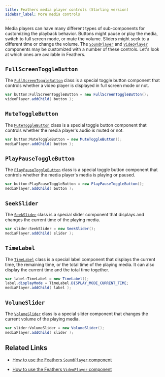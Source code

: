 ```yaml
---
title: Feathers media player controls (Starling version)
sidebar_label: More media controls
---
```


Media players can have many different types of sub-components for customizing the playback behavior. Buttons might pause or play the media, switch to full screen mode, or mute the volume. Sliders might seek to a different time or change the volume. The [`SoundPlayer`](./sound-player.md) and [`VideoPlayer`](./video-player.md) components may be customized with a number of these controls. Let's look at which ones are available in Feathers.

## `FullScreenToggleButton`

The [`FullScreenToggleButton`](/api-reference/feathers/media/FullScreenToggleButton.html) class is a special toggle button component that controls whether a video player is displayed in full screen mode or not.

```actionscript
var button:FullScreenToggleButton = new FullScreenToggleButton();
videoPlayer.addChild( button );
```

## `MuteToggleButton`

The [`MuteToggleButton`](/api-reference/feathers/media/MuteToggleButton.html) class is a special toggle button component that controls whether the media player's audio is muted or not.

```actionscript
var button:MuteToggleButton = new MuteToggleButton();
mediaPlayer.addChild( button );
```

## `PlayPauseToggleButton`

The [`PlayPauseToggleButton`](/api-reference/feathers/media/PlayPauseToggleButton.html) class is a special toggle button component that controls whether the media player's media is playing or paused.

```actionscript
var button:PlayPauseToggleButton = new PlayPauseToggleButton();
mediaPlayer.addChild( button );
```

## `SeekSlider`

The [`SeekSlider`](/api-reference/feathers/media/SeekSlider.html) class is a special slider component that displays and changes the current time of the playing media.

```actionscript
var slider:SeekSlider = new SeekSlider();
mediaPlayer.addChild( slider );
```

## `TimeLabel`

The [`TimeLabel`](/api-reference/feathers/media/TimeLabel.html) class is a special label component that displays the current time, the remaining time, or the total time of the playing media. It can also display the current time and the total time together.

```actionscript
var label:TimeLabel = new TimeLabel();
label.displayMode = TimeLabel.DISPLAY_MODE_CURRENT_TIME;
mediaPlayer.addChild( label );
```

## `VolumeSlider`

The [`VolumeSlider`](/api-reference/feathers/media/VolumeSlider.html) class is a special slider component that changes the current volume of the playing media.

```actionscript
var slider:VolumeSlider = new VolumeSlider();
mediaPlayer.addChild( slider );
```

## Related Links

- [How to use the Feathers `SoundPlayer` component](./sound-player.md)

- [How to use the Feathers `VideoPlayer` component](./video-player.md)
